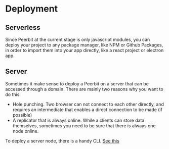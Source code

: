 # Deployment

## Serverless
Since Peerbit at the current stage is only javascript modules, you can deploy your project to any package manager, like NPM or Github Packages, in order to import them into your app directly, like a react project or electron app.

## Server
Sometimes it make sense to deploy a Peerbit on a server that can be accessed through a domain. There are mainly two reasons why you want to do this: 
- Hole punching. Two browser can not connect to each other directly, and requires an intermediate that enables a direct connection to be made (if possible)
- A replicator that is always online. While a clients can store data themselves, sometimes you need to be sure that there is always one node online. 

To deploy a server node, there is a handy CLI. [See this](./server-node.md)